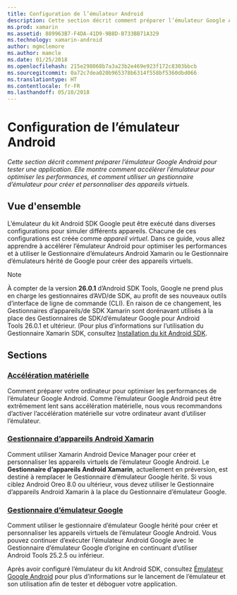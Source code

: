 ```yaml
---
title: Configuration de l’émulateur Android
description: Cette section décrit comment préparer l’émulateur Google Android pour tester une application. Elle explique comment accélérer l’émulateur pour optimiser les performances et vous montre comment utiliser un gestionnaire d’émulateur pour créer et personnaliser des appareils virtuels.
ms.prod: xamarin
ms.assetid: 889963B7-F4DA-41D9-9B8D-B733BB71A329
ms.technology: xamarin-android
author: mgmclemore
ms.author: mamcle
ms.date: 01/25/2018
ms.openlocfilehash: 215e298068b7a3a23b2e469e923f172c8303bbcb
ms.sourcegitcommit: 0a72c7dea020b965378b6314f558bf5360dbd066
ms.translationtype: HT
ms.contentlocale: fr-FR
ms.lasthandoff: 05/10/2018
---
```

# <a name="android-emulator-setup"></a>Configuration de l’émulateur Android

_Cette section décrit comment préparer l’émulateur Google Android pour tester une application. Elle montre comment accélérer l’émulateur pour optimiser les performances, et comment utiliser un gestionnaire d’émulateur pour créer et personnaliser des appareils virtuels._


## <a name="overview"></a>Vue d'ensemble

L’émulateur du kit Android SDK Google peut être exécuté dans diverses configurations pour simuler différents appareils. Chacune de ces configurations est créée comme _appareil virtuel_. Dans ce guide, vous allez apprendre à accélérer l’émulateur Android pour optimiser les performances et à utiliser le Gestionnaire d’émulateurs Android Xamarin ou le Gestionnaire d’émulateurs hérité de Google pour créer des appareils virtuels.


> [!NOTE]
> À compter de la version **26.0.1** d’Android SDK Tools, Google ne prend plus en charge les gestionnaires d’AVD/de SDK, au profit de ses nouveaux outils d’interface de ligne de commande (CLI). En raison de ce changement, les Gestionnaires d’appareils/de SDK Xamarin sont dorénavant utilisés à la place des Gestionnaires de SDK/d’émulateur Google pour Android Tools 26.0.1 et ultérieur. (Pour plus d’informations sur l’utilisation du Gestionnaire Xamarin SDK, consultez [Installation du kit Android SDK](~/android/get-started/installation/android-sdk.md).


## <a name="sections"></a>Sections

### <a name="hardware-accelerationandroidget-startedinstallationandroid-emulatorhardware-accelerationmd"></a>[Accélération matérielle](~/android/get-started/installation/android-emulator/hardware-acceleration.md)

Comment préparer votre ordinateur pour optimiser les performances de l’émulateur Google Android. Comme l’émulateur Google Android peut être extrêmement lent sans accélération matérielle, nous vous recommandons d’activer l’accélération matérielle sur votre ordinateur avant d’utiliser l’émulateur.

### <a name="xamarin-android-device-managerandroidget-startedinstallationandroid-emulatorxamarin-device-managermd"></a>[Gestionnaire d’appareils Android Xamarin](~/android/get-started/installation/android-emulator/xamarin-device-manager.md)

Comment utiliser Xamarin Android Device Manager pour créer et personnaliser les appareils virtuels de l’émulateur Google Android. Le **Gestionnaire d’appareils Android Xamarin**, actuellement en préversion, est destiné à remplacer le Gestionnaire d’émulateur Google hérité. Si vous ciblez Android Oreo 8.0 ou ultérieur, vous devez utiliser le Gestionnaire d’appareils Android Xamarin à la place du Gestionnaire d’émulateur Google.

### <a name="google-emulator-managerandroidget-startedinstallationandroid-emulatorgoogle-emulator-managermd"></a>[Gestionnaire d’émulateur Google](~/android/get-started/installation/android-emulator/google-emulator-manager.md)

Comment utiliser le gestionnaire d’émulateur Google hérité pour créer et personnaliser les appareils virtuels de l’émulateur Google Android. Vous pouvez continuer d’exécuter l’émulateur Android Google avec le Gestionnaire d’émulateur Google d’origine en continuant d’utiliser Android Tools 25.2.5 ou inférieur.

Après avoir configuré l’émulateur du kit Android SDK, consultez [Émulateur Google Android](~/android/deploy-test/debugging/android-sdk-emulator/index.md) pour plus d’informations sur le lancement de l’émulateur et son utilisation afin de tester et déboguer votre application.

